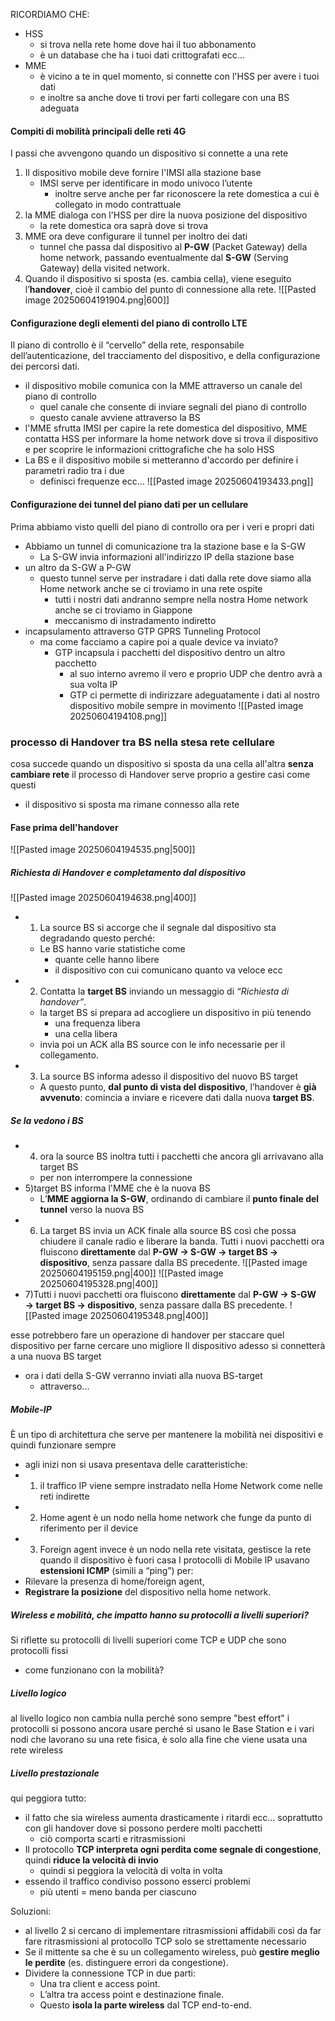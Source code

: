 RICORDIAMO CHE:
- HSS 
	- si trova nella rete home dove hai il tuo abbonamento
	- è un database che ha i tuoi dati crittografati ecc...
- MME
	- è vicino a te in quel momento, si connette con l'HSS per avere i tuoi dati
	- e inoltre sa anche dove ti trovi per farti collegare con una BS adeguata
#### Compiti di mobilità principali delle reti 4G
I passi che avvengono quando un dispositivo si connette a una rete
1. Il dispositivo mobile deve fornire l'IMSI alla stazione base
	- IMSI serve per identificare in modo univoco l’utente
		- inoltre serve anche per far riconoscere la rete domestica a cui è collegato in modo contrattuale
2. la MME dialoga con l'HSS per dire la nuova posizione del dispositivo
	- la rete domestica ora saprà dove si trova 
3. MME ora deve configurare il tunnel per inoltro dei dati
	- tunnel che passa dal dispositivo al **P-GW** (Packet Gateway) della home network, passando eventualmente dal **S-GW** (Serving Gateway) della visited network.
4. Quando il dispositivo si sposta (es. cambia cella), viene eseguito l’**handover**, cioè il cambio del punto di connessione alla rete.
![[Pasted image 20250604191904.png|600]]

#### Configurazione degli elementi del piano di controllo LTE
Il piano di controllo è il “cervello” della rete, responsabile dell’autenticazione, del tracciamento del dispositivo, e della configurazione dei percorsi dati.

- il dispositivo mobile comunica con la MME attraverso un canale del piano di controllo
	- quel canale che consente di inviare segnali del piano di controllo
	- questo canale avviene attraverso la BS
- l'MME sfrutta IMSI per capire la rete domestica del dispositivo, MME contatta HSS per informare la home network dove si trova il dispositivo e per scoprire le informazioni crittografiche che ha solo HSS
- La BS e il dispositivo mobile si metteranno d'accordo per definire i parametri radio tra i due
	- definisci frequenze ecc...
![[Pasted image 20250604193433.png]]

#### Configurazione dei tunnel del piano dati per un cellulare
Prima abbiamo visto quelli del piano di controllo ora per i veri e propri dati
- Abbiamo un tunnel di comunicazione tra la stazione base e la S-GW
	- La S-GW invia informazioni all'indirizzo IP della stazione base
- un altro da S-GW a P-GW 
	- questo tunnel serve per instradare i dati dalla rete dove siamo alla Home network anche se ci troviamo in una rete ospite
		- tutti i nostri dati andranno sempre nella nostra Home network anche se ci troviamo in Giappone
		- meccanismo di instradamento indiretto
- incapsulamento attraverso GTP GPRS Tunneling Protocol
	- ma come facciamo a capire poi a quale device va inviato?
		- GTP incapsula i pacchetti del dispositivo dentro un altro pacchetto
			- al suo interno avremo il vero e proprio UDP che dentro avrà a sua volta IP
			- GTP ci permette di indirizzare adeguatamente i dati al nostro dispositivo mobile sempre in movimento
![[Pasted image 20250604194108.png]]
### processo di Handover tra BS nella stesa rete cellulare
cosa succede quando un dispositivo si sposta da una cella all'altra **senza cambiare rete**
il processo di Handover serve proprio a gestire casi come questi
- il dispositivo si sposta ma rimane connesso alla rete
#### Fase prima dell'handover
![[Pasted image 20250604194535.png|500]]
##### Richiesta di Handover e completamento dal dispositivo
![[Pasted image 20250604194638.png|400]]
- 1) La source BS si accorge che il segnale dal dispositivo sta degradando questo perché:
	- Le BS hanno varie statistiche come
		- quante celle hanno libere
		- il dispositivo con cui comunicano quanto va veloce ecc
- 2) Contatta la **target BS** inviando un messaggio di _“Richiesta di handover”_.
	- la target BS si prepara ad accogliere un dispositivo in più tenendo
		- una frequenza libera
		- una cella libera
	- invia poi un ACK alla BS source con le info necessarie per il collegamento.
- 3) La source BS informa adesso il dispositivo del nuovo BS target
	- A questo punto, **dal punto di vista del dispositivo**, l’handover è **già avvenuto**: comincia a inviare e ricevere dati dalla nuova **target BS**.
##### Se la vedono i BS
- 4) ora la source BS inoltra tutti i pacchetti che ancora gli arrivavano alla target BS
	- per non interrompere la connessione 
- 5)target BS informa l'MME che è la nuova BS
	- L’**MME aggiorna la S-GW**, ordinando di cambiare il **punto finale del tunnel** verso la nuova BS
- 6) La target BS invia un ACK finale alla source BS così che possa chiudere il canale radio e liberare la banda.
Tutti i nuovi pacchetti ora fluiscono **direttamente** dal **P-GW → S-GW → target BS → dispositivo**, senza passare dalla BS precedente.
![[Pasted image 20250604195159.png|400]]
![[Pasted image 20250604195328.png|400]]
- 7)Tutti i nuovi pacchetti ora fluiscono **direttamente** dal **P-GW → S-GW → target BS → dispositivo**, senza passare dalla BS precedente.
![[Pasted image 20250604195348.png|400]]

esse potrebbero fare un operazione di handover per staccare quel dispositivo per farne cercare uno migliore
Il dispositivo adesso si connetterà a una nuova BS target 
- ora i dati della S-GW verranno inviati alla nuova BS-target
	- attraverso...
##### Mobile-IP
È un tipo di architettura che serve per mantenere la mobilità nei dispositivi e quindi funzionare sempre
- agli inizi non si usava
presentava delle caratteristiche:
- 1) il traffico IP viene sempre instradato nella Home Network come nelle reti indirette
- 2) Home agent è un nodo nella home network che funge da punto di riferimento per il device 
- 3) Foreign agent invece è un nodo nella rete visitata, gestisce la rete quando il dispositivo è fuori casa
I protocolli di Mobile IP usavano **estensioni ICMP** (simili a “ping”) per:
- Rilevare la presenza di home/foreign agent,
- **Registrare la posizione** del dispositivo nella home network.
##### Wireless e mobilità, che impatto hanno su protocolli a livelli superiori?
Si riflette su protocolli di livelli superiori come TCP e UDP che sono protocolli fissi
- come funzionano con la mobilità?
##### Livello logico
al livello logico non cambia nulla perché sono sempre "best effort"
i protocolli si possono ancora usare perché si usano le Base Station e i vari nodi che lavorano su una rete fisica, è solo alla fine che viene usata una rete wireless
##### Livello prestazionale
qui peggiora tutto:
- il fatto che sia wireless aumenta drasticamente i ritardi ecc... soprattutto con gli handover dove si possono perdere molti pacchetti
	- ciò comporta scarti e ritrasmissioni
- Il protocollo **TCP interpreta ogni perdita come segnale di congestione**, quindi **riduce la velocità di invio**
	- quindi si peggiora la velocità di volta in volta
- essendo il traffico condiviso possono esserci problemi 
	- più utenti = meno banda per ciascuno

Soluzioni:
- al livello 2 si cercano di implementare ritrasmissioni affidabili così da far fare ritrasmissioni al protocollo TCP solo se strettamente necessario 
- Se il mittente sa che è su un collegamento wireless, può **gestire meglio le perdite** (es. distinguere errori da congestione).
- Dividere la connessione TCP in due parti:
    - Una tra client e access point.
    - L’altra tra access point e destinazione finale.
	- Questo **isola la parte wireless** dal TCP end-to-end.
